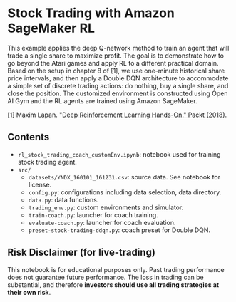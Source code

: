 # Stock Trading with Amazon SageMaker RL

This example applies the deep Q-network method to train an agent that will trade a single share to maximize profit. The goal is to demonstrate how to go beyond the Atari games and apply RL to a different practical domain. Based on the setup in chapter 8 of [1], we use one-minute historical share price intervals, and then apply a Double DQN architecture to accommodate a simple set of discrete trading actions: do nothing, buy a single share, and close the position. The customized environment is constructed using Open AI Gym and the RL agents are trained using Amazon SageMaker. 

[1] Maxim Lapan. "[Deep Reinforcement Learning Hands-On." Packt (2018)](https://github.com/PacktPublishing/Deep-Reinforcement-Learning-Hands-On/blob/master/Chapter08/lib/environ.py).

## Contents

* `rl_stock_trading_coach_customEnv.ipynb`: notebook used for training stock trading agent.
* `src/`
  * `datasets/YNDX_160101_161231.csv`: source data. See notebook for license.
  * `config.py`: configurations including data selection, data directory.
  * `data.py`: data functions.
  * `trading_env.py`: custom environments and simulator.
  * `train-coach.py`: launcher for coach training.
  * `evaluate-coach.py`: launcher for coach evaluation.
  * `preset-stock-trading-ddqn.py`: coach preset for Double DQN.

## Risk Disclaimer (for live-trading)

This notebook is for educational purposes only. Past trading performance does not guarantee future performance. The loss in trading can be substantial, and therefore 
**investors should use all trading strategies at their own risk**.
